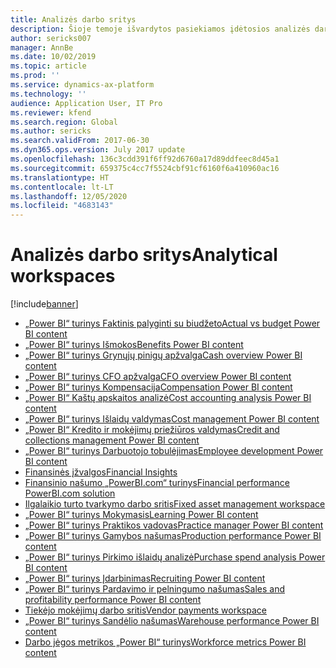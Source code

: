 ```yaml
---
title: Analizės darbo sritys
description: Šioje temoje išvardytos pasiekiamos įdėtosios analizės darbo sritys ir nurodyti ištekliai, kur galima daugiau apie šias sritis sužinoti.
author: sericks007
manager: AnnBe
ms.date: 10/02/2019
ms.topic: article
ms.prod: ''
ms.service: dynamics-ax-platform
ms.technology: ''
audience: Application User, IT Pro
ms.reviewer: kfend
ms.search.region: Global
ms.author: sericks
ms.search.validFrom: 2017-06-30
ms.dyn365.ops.version: July 2017 update
ms.openlocfilehash: 136c3cdd391f6ff92d6760a17d89ddfeec8d45a1
ms.sourcegitcommit: 659375c4cc7f5524cbf91cf6160f6a410960ac16
ms.translationtype: HT
ms.contentlocale: lt-LT
ms.lasthandoff: 12/05/2020
ms.locfileid: "4683143"
---
```

# <a name="analytical-workspaces"></a><span data-ttu-id="04584-103">Analizės darbo sritys</span><span class="sxs-lookup"><span data-stu-id="04584-103">Analytical workspaces</span></span>
[!include[banner](../includes/banner.md)]

- [<span data-ttu-id="04584-104">„Power BI“ turinys Faktinis palyginti su biudžeto</span><span class="sxs-lookup"><span data-stu-id="04584-104">Actual vs budget Power BI content</span></span>](ledger-budgets-power-bi.md)
- [<span data-ttu-id="04584-105">„Power BI“ turinys Išmokos</span><span class="sxs-lookup"><span data-stu-id="04584-105">Benefits Power BI content</span></span>](benefits-power-bi.md)
- [<span data-ttu-id="04584-106">„Power BI“ turinys Grynųjų pinigų apžvalga</span><span class="sxs-lookup"><span data-stu-id="04584-106">Cash overview Power BI content</span></span>](../../../finance/cash-bank-management/Cash-Overview-Power-BI-content.md)
- [<span data-ttu-id="04584-107">„Power BI“ turinys CFO apžvalga</span><span class="sxs-lookup"><span data-stu-id="04584-107">CFO overview Power BI content</span></span>](CFO-power-bi.md)
- [<span data-ttu-id="04584-108">„Power BI“ turinys Kompensacija</span><span class="sxs-lookup"><span data-stu-id="04584-108">Compensation Power BI content</span></span>](compensation-power-bi.md)
- [<span data-ttu-id="04584-109">„Power BI“ Kaštų apskaitos analizė</span><span class="sxs-lookup"><span data-stu-id="04584-109">Cost accounting analysis Power BI content</span></span>](cost-accounting-analysis-content-pack.md) 
- [<span data-ttu-id="04584-110">„Power BI“ turinys Išlaidų valdymas</span><span class="sxs-lookup"><span data-stu-id="04584-110">Cost management Power BI content</span></span>](cost-management-content-pack.md)
- [<span data-ttu-id="04584-111">„Power BI“ Kredito ir mokėjimų priežiūros valdymas</span><span class="sxs-lookup"><span data-stu-id="04584-111">Credit and collections management Power BI content</span></span>](../../../finance/accounts-receivable/credit-collections-power-bi.md)
- [<span data-ttu-id="04584-112">„Power BI“ turinys Darbuotojo tobulėjimas</span><span class="sxs-lookup"><span data-stu-id="04584-112">Employee development Power BI content</span></span>](employee-development-PBI.md) 
- [<span data-ttu-id="04584-113">Finansinės įžvalgos</span><span class="sxs-lookup"><span data-stu-id="04584-113">Financial Insights</span></span>](financial-insights.md)
- [<span data-ttu-id="04584-114">Finansinio našumo „PowerBI.com“ turinys</span><span class="sxs-lookup"><span data-stu-id="04584-114">Financial performance PowerBI.com solution</span></span>](financial-performance-power-bi-content-pack.md)
- [<span data-ttu-id="04584-115">Ilgalaikio turto tvarkymo darbo sritis</span><span class="sxs-lookup"><span data-stu-id="04584-115">Fixed asset management workspace</span></span>](../../../finance/fixed-assets/Fixed-asset-management-workspace.md)
- [<span data-ttu-id="04584-116">„Power BI“ turinys Mokymasis</span><span class="sxs-lookup"><span data-stu-id="04584-116">Learning Power BI content</span></span>](learning-power-bi.md)
- [<span data-ttu-id="04584-117">„Power BI“ turinys Praktikos vadovas</span><span class="sxs-lookup"><span data-stu-id="04584-117">Practice manager Power BI content</span></span>](practice-manager-power-bi.md)
- [<span data-ttu-id="04584-118">„Power BI“ turinys Gamybos našumas</span><span class="sxs-lookup"><span data-stu-id="04584-118">Production performance Power BI content</span></span>](production-performance-power-bi.md)
- [<span data-ttu-id="04584-119">„Power BI“ turinys Pirkimo išlaidų analizė</span><span class="sxs-lookup"><span data-stu-id="04584-119">Purchase spend analysis Power BI content</span></span>](purchase-content-pack-for-power-bi.md) 
- [<span data-ttu-id="04584-120">„Power BI“ turinys Įdarbinimas</span><span class="sxs-lookup"><span data-stu-id="04584-120">Recruiting Power BI content</span></span>](recruiting-analysis-power-bi-content-pack.md) 
- [<span data-ttu-id="04584-121">„Power BI“ turinys Pardavimo ir pelningumo našumas</span><span class="sxs-lookup"><span data-stu-id="04584-121">Sales and profitability performance Power BI content</span></span>](sales-profitability-performance-content-pack.md)
- [<span data-ttu-id="04584-122">Tiekėjo mokėjimų darbo sritis</span><span class="sxs-lookup"><span data-stu-id="04584-122">Vendor payments workspace</span></span>](../../../finance/accounts-payable/Vendor-payments-workspace.md)
- [<span data-ttu-id="04584-123">„Power BI“ turinys Sandėlio našumas</span><span class="sxs-lookup"><span data-stu-id="04584-123">Warehouse performance Power BI content</span></span>](warehouse-power-bi-content.md)
- [<span data-ttu-id="04584-124">Darbo jėgos metrikos „Power BI“ turinys</span><span class="sxs-lookup"><span data-stu-id="04584-124">Workforce metrics Power BI content</span></span>](workforce-analysis-power-bi-content-pack.md)
